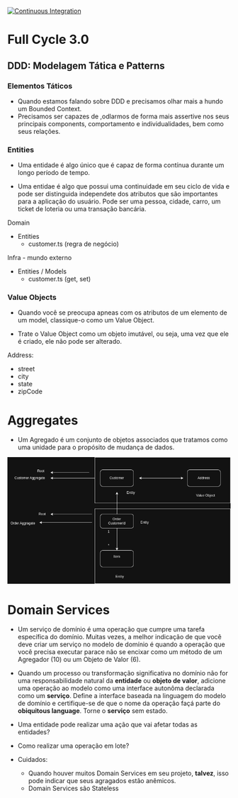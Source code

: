 [![Continuous Integration](https://github.com/williamkoller/fc3-ddd-tactical-modeling-patterns/actions/workflows/continuous-integration.yml/badge.svg)](https://github.com/williamkoller/fc3-ddd-tactical-modeling-patterns/actions/workflows/continuous-integration.yml)

# Full Cycle 3.0

## DDD: Modelagem Tática e Patterns

### Elementos Táticos

- Quando estamos falando sobre DDD e precisamos olhar mais a hundo um Bounded Context.
- Precisamos ser capazes de ,odlarmos de forma mais assertive nos seus principais
  components, comportamento e individualidades, bem como seus relações.

### Entities

- Uma entidade é algo único que é capaz de forma contínua durante um longo período de tempo.

- Uma entidae é algo que possui uma continuidade em seu ciclo de vida e
  pode ser distinguida independete dos atributos que são importantes para a aplicação do usuário.
  Pode ser uma pessoa, cidade, carro, um ticket de loteria ou uma transação bancária.

Domain

- Entities
  - customer.ts (regra de negócio)

Infra - mundo externo

- Entities / Models
  - customer.ts (get, set)

### Value Objects

- Quando você se preocupa apneas com os atributos de um elemento de um
  model, classique-o como um Value Object.

- Trate o Value Object como um objeto imutável, ou seja, uma vez que ele é criado, ele não pode ser alterado.

Address:

- street
- city
- state
- zipCode

# Aggregates

- Um Agregado é um conjunto de objetos associados que tratamos
  como uma unidade para o propósito de mudança de dados.

<p align="center">
  <a href="">
    <img src="./resources/aggragates.drawio.png">
  </a>
</p>

# Domain Services
- Um serviço de domínio é uma operação que cumpre uma tarefa
 específica do domínio. Muitas vezes, a melhor indicação de que você deve
 criar um serviço no modelo de domínio é quando a operação que você
 precisa executar parace não se encixar como um método de um Agregador
 (10) ou um Objeto de Valor (6).

- Quando um processo ou transformação significativa no domínio não for uma
responsabilidade natural da **entidade** ou **objeto de valor**, adicione
uma operação ao modelo como uma interface autonôma declarada como um
**serviço**. Define a interface baseada na linguagem do modelo de domínio e 
certifique-se de que o nome da operação façá parte do **obiquitous language**.
Torne o **serviço** sem estado.

- Uma entidade pode realizar uma ação que vai afetar todas as entidades?
- Como realizar uma operação em lote?

- Cuidados:
  - Quando houver muitos Domain Services em seu projeto, **talvez**, isso pode
  indicar que seus agragados estão anêmicos.
  - Domain Services são Stateless